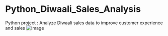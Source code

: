 # Python_Diwaali_Sales_Analysis
Python project :  Analyze Diwaali sales data to improve customer experience and sales
 ![image](https://github.com/Manpreetkaur0509/Python_Diwali_Sales_Analysis/assets/146500547/0f4579fc-e778-4f4c-b338-12e6f7bd83ba)

